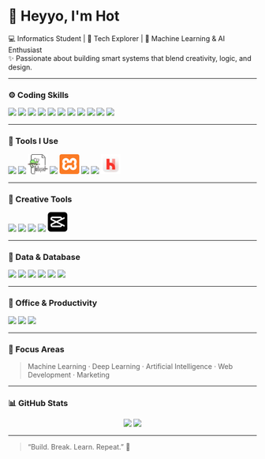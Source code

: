 # 👋 Heyyo, I'm Hot

💻 Informatics Student | 🚀 Tech Explorer | 🧠 Machine Learning & AI Enthusiast  
✨ Passionate about building smart systems that blend creativity, logic, and design.

---

### ⚙️ Coding Skills  
<p align="left">
  <img src="https://cdn.jsdelivr.net/gh/devicons/devicon/icons/c/c-original.svg" width="40"/>
  <img src="https://cdn.jsdelivr.net/gh/devicons/devicon/icons/cplusplus/cplusplus-original.svg" width="40"/>
  <img src="https://cdn.jsdelivr.net/gh/devicons/devicon/icons/java/java-original.svg" width="40"/>
  <img src="https://cdn.jsdelivr.net/gh/devicons/devicon/icons/html5/html5-original.svg" width="40"/>
  <img src="https://cdn.jsdelivr.net/gh/devicons/devicon/icons/css3/css3-original.svg" width="40"/>
  <img src="https://cdn.jsdelivr.net/gh/devicons/devicon/icons/javascript/javascript-original.svg" width="40"/>
  <img src="https://cdn.jsdelivr.net/gh/devicons/devicon/icons/php/php-original.svg" width="40"/>
  <img src="https://cdn.jsdelivr.net/gh/devicons/devicon/icons/laravel/laravel-original.svg" width="40"/>
  <img src="https://cdn.jsdelivr.net/gh/devicons/devicon/icons/react/react-original.svg" width="40"/>
  <img src="https://cdn.jsdelivr.net/gh/devicons/devicon/icons/python/python-original.svg" width="40"/>
  <img src="https://cdn.jsdelivr.net/gh/devicons/devicon@latest/icons/livewire/livewire-original-wordmark.svg" />     
</p>

---

### 🧰 Tools I Use  
<p align="left">
  <img src="https://cdn.jsdelivr.net/gh/devicons/devicon/icons/vscode/vscode-original.svg" width="40"/>
  <img src="https://cdn.jsdelivr.net/gh/devicons/devicon/icons/androidstudio/androidstudio-original.svg" width="40"/>
  <img src="notepadpp.png" width="40"/>
  <img src="https://cdn.jsdelivr.net/gh/devicons/devicon/icons/netbeans/netbeans-original.svg" width="40"/>
  <img src="xampp.png" width="40"/>
  <img src="https://cdn.jsdelivr.net/gh/devicons/devicon/icons/git/git-original.svg" width="40"/>
  <img src="https://cdn.jsdelivr.net/gh/devicons/devicon/icons/github/github-original.svg" width="40"/>
  <img src="laravelherd.png" width="40"/>

  
</p>

---

### 🎨 Creative Tools  
<p align="left">
  <img src="https://cdn.jsdelivr.net/gh/devicons/devicon@latest/icons/illustrator/illustrator-original.svg" width="40"/>
  <img src="https://cdn.jsdelivr.net/gh/devicons/devicon/icons/premierepro/premierepro-original.svg" width="40"/>
  <img src="https://cdn.jsdelivr.net/gh/devicons/devicon/icons/figma/figma-original.svg" width="40"/>
  <img src="https://cdn.jsdelivr.net/gh/devicons/devicon/icons/canva/canva-original.svg" width="40"/>
  <img src="capcut.svg" width="40"/>
</p>

---

### 🧠 Data & Database  
<p align="left">
  <img src="https://cdn.jsdelivr.net/gh/devicons/devicon/icons/mysql/mysql-original.svg" width="40"/>
  <img src="https://cdn.jsdelivr.net/gh/devicons/devicon/icons/sqlite/sqlite-original.svg" width="40"/>
  <img src="https://cdn.jsdelivr.net/gh/devicons/devicon/icons/mongodb/mongodb-original.svg" width="40"/>
  <img src="https://cdn.jsdelivr.net/gh/devicons/devicon/icons/microsoftsqlserver/microsoftsqlserver-plain.svg" width="40"/>
  <img src="https://cdn.jsdelivr.net/gh/devicons/devicon/icons/oracle/oracle-original.svg" width="40"/>
  <img src="https://img.icons8.com/color/48/tableau-software.png" width="40"/>
</p>

---

### 🧩 Office & Productivity  
<p align="left">
  <img src="https://img.icons8.com/color/48/microsoft-excel-2019--v1.png" width="40"/>
  <img src="https://img.icons8.com/color/48/microsoft-word-2019--v1.png" width="40"/>
  <img src="https://img.icons8.com/color/48/microsoft-powerpoint-2019--v1.png" width="40"/>
</p>

---

### 🎯 Focus Areas  
> Machine Learning · Deep Learning · Artificial Intelligence · Web Development · Marketing  

---

### 📊 GitHub Stats
<p align="center">
  <img src="https://github-readme-stats.vercel.app/api?username=tumbalakun&show_icons=true&theme=tokyonight" height="180"/>
  <img src="https://github-readme-stats.vercel.app/api/top-langs/?username=tumbalakun&layout=compact&theme=tokyonight" height="180"/>
</p>

---

> “Build. Break. Learn. Repeat.” 🚀
